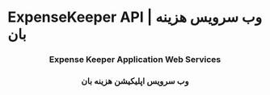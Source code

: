 # ExpenseKeeper API | وب سرویس هزینه بان
<div align="center">
    <h3>Expense Keeper Application Web Services</h3>
    <h3>وب سرویس اپلیکیشن هزینه بان</h3>
</div>